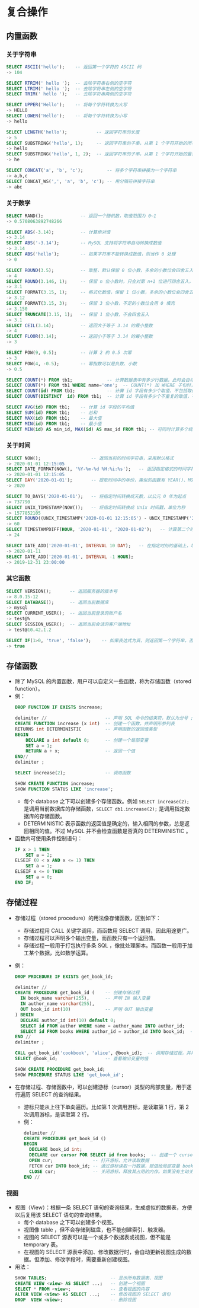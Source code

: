 # 复合操作

## 内置函数

### 关于字符串

```sql
SELECT ASCII('hello');    -- 返回第一个字符的 ASCII 码
-> 104

SELECT RTRIM(' hello ');  -- 去除字符串右侧的空字符
SELECT LTRIM(' hello ');  -- 去除字符串左侧的空字符
SELECT TRIM(' hello ');   -- 去除字符串两侧的空字符

SELECT UPPER('Hello');    -- 将每个字符转换为大写
-> HELLO
SELECT LOWER('Hello');    -- 将每个字符转换为小写
-> hello

SELECT LENGTH('hello');           -- 返回字符串的长度
-> 5
SELECT SUBSTRING('hello', 1);     -- 返回字符串的子串，从第 1 个字符开始的所有字符
-> hello
SELECT SUBSTRING('hello', 1, 2);  -- 返回字符串的子串，从第 1 个字符开始的最多 2 个字符
-> he

SELECT CONCAT('a', 'b', 'c');         -- 将多个字符串拼接为一个字符串
-> a,b,c
SELECT CONCAT_WS(',', 'a', 'b', 'c'); -- 用分隔符拼接字符串
-> abc
```

### 关于数学

```sql
SELECT RAND();              -- 返回一个随机数，取值范围为 0~1
-> 0.5708063892748266

SELECT ABS(-3.14);          -- 计算绝对值
-> 3.14
SELECT ABS('-3.14');        -- MySQL 支持将字符串自动转换成数值
-> 3.14
SELECT ABS('hello');        -- 如果字符串不能转换成数值，则当作 0 处理
-> 0

SELECT ROUND(3.5);          -- 取整，默认保留 0 位小数，多余的小数位会四舍五入
-> 4
SELECT ROUND(3.146, 1);     -- 保留 n 位小数时，只会对第 n+1 位进行四舍五入，不会考虑全部小数位
-> 3.1
SELECT FORMAT(3.15, 1);     -- 格式化数值，保留 1 位小数，多余的小数位会四舍五入
-> 3.12
SELECT FORMAT(3.15, 3);     -- 保留 3 位小数，不足的小数位会用 0 填充
-> 3.150
SELECT TRUNCATE(3.15, 1);   -- 保留 1 位小数，不会四舍五入
-> 3.1
SELECT CEIL(3.14);          -- 返回大于等于 3.14 的最小整数
-> 4
SELECT FLOOR(3.14);         -- 返回小于等于 3.14 的最小整数
-> 3

SELECT POW(9, 0.5);         -- 计算 2 的 0.5 次幂
-> 3
SELECT POW(4, -0.5);        -- 幂指数可以是负数、小数
-> 0.5
```

```sql
SELECT COUNT(*) FROM tb1;             -- 计算数据表中有多少行数据。此时会自动使用聚集索引，或开销更小的二级索引，避免全表扫描
SELECT COUNT(*) FROM tb1 WHERE name='one';  -- COUNT(*) 加 WHERE 子句时，需要分析查询条件是否使用索引
SELECT COUNT(id) FROM tb1;            -- 计算 id 字段有多少个取值，不包括取值为 null 的情况
SELECT COUNT(DISTINCT  id) FROM tb1;  -- 计算 id 字段有多少个不重复的取值，不包括取值为 null 的情况

SELECT AVG(id) FROM tb1;    -- 计算 id 字段的平均值
SELECT SUM(id) FROM tb1;    -- 总和
SELECT MAX(id) FROM tb1;    -- 最大值
SELECT MIN(id) FROM tb1;    -- 最小值
SELECT MIN(id) AS min_id, MAX(id) AS max_id FROM tb1; -- 可同时计算多个统计值
```

### 关于时间

```sql
SELECT NOW();                   -- 返回当前的时间字符串，采用默认格式
-> 2020-01-01 12:15:05
SELECT DATE_FORMAT(NOW(), '%Y-%m-%d %H:%i:%s');   -- 返回指定格式的时间字符串
-> 2020-01-01 12:15:05
SELECT DAY('2020-01-01');       -- 提取时间中的年份，类似的函数有 YEAR()、MONTH()、DAY()、WEEKDAY()、HOUR()、SECOND()
-> 2020

SELECT TO_DAYS('2020-01-01');   -- 将指定时间转换成天数，以公元 0 年为起点
-> 737790
SELECT UNIX_TIMESTAMP(NOW());   -- 将指定时间转换成 Unix 时间戳，单位为秒
-> 1577852105
SELECT ROUND((UNIX_TIMESTAMP('2020-01-01 12:15:05') - UNIX_TIMESTAMP('2020-01-01 11:15:05')) / 60);   -- 计算两个时间相差的秒数
-> 60
SELECT TIMESTAMPDIFF(HOUR, '2020-01-01', '2020-01-02');   -- 计算第二个时间减去第一个时间的差值，单位为 HOUR
-> 24

SELECT DATE_ADD('2020-01-01', INTERVAL 10 DAY);   -- 在指定时刻的基础上，增减一段时间
-> 2020-01-11
SELECT DATE_ADD('2020-01-01', INTERVAL -1 HOUR);
-> 2019-12-31 23:00:00
```

### 其它函数

```sql
SELECT VERSION();       -- 返回服务器的版本号
-> 8.0.15-12
SELECT DATABASE();      -- 返回当前数据库
-> mysql
SELECT CURRENT_USER();  -- 返回当前登录的账户名
-> test@%
SELECT SESSION_USER();  -- 返回当前会话的客户端地址
-> test@10.42.1.2

SELECT IF(1>0, 'true', 'false');    -- 如果表达式为真，则返回第一个字符串，否则返回第二个字符串
-> true
```

## 存储函数

- 除了 MySQL 的内置函数，用户可以自定义一些函数，称为存储函数（stored function）。
- 例：
  ```sql
  DROP FUNCTION IF EXISTS increase;

  delimiter //                      -- 声明 SQL 命令的结束符，默认为分号 ;
  CREATE FUNCTION increase (x int)  -- 创建一个函数，并声明形参列表
  RETURNS int DETERMINISTIC         -- 声明函数的返回值类型
  BEGIN
      DECLARE a int default 0;      -- 创建一个局部变量
      SET a = 1;
      RETURN a + x;                 -- 返回一个值
  END//
  delimiter ;

  SELECT increase(2);               -- 调用函数

  SHOW CREATE FUNCTION increase;
  SHOW FUNCTION STATUS LIKE 'increase';
  ```
  - 每个 database 之下可以创建多个存储函数。例如 `SELECT increase(2);` 是调用当前数据库的存储函数，`SELECT db1.increase(2);` 是调用指定数据库的存储函数。
  - DETERMINISTIC 表示函数的返回值是确定的，输入相同的参数，总是返回相同的值。不过 MySQL 并不会检查函数是否真的 DETERMINISTIC 。
- 函数内可使用条件控制语句：
  ```sql
  IF x > 1 THEN
      SET a = 2;
  ELSEIF (0 < x AND x <= 1) THEN
      SET a = 1;
  ELSEIF x <= 0 THEN
      SET a = 0;
  END IF;
  ```

## 存储过程

- 存储过程（stored procedure）的用法像存储函数，区别如下：
  - 存储过程用 CALL 关键字调用，而函数用 SELECT 调用，因此用途更广。
  - 存储过程可以声明多个输出变量，而函数只有一个返回值。
  - 存储过程一般用于打包执行多条 SQL ，像批处理脚本。而函数一般用于加工某个数据，比如数学运算。
- 例：
  ```sql
  DROP PROCEDURE IF EXISTS get_book_id;

  delimiter //
  CREATE PROCEDURE get_book_id (    -- 创建存储过程
    IN book_name varchar(255),      -- 声明 IN 输入变量
    IN author_name varchar(255),
    OUT book_id int(10)             -- 声明 OUT 输出变量
  ) BEGIN
    DECLARE author_id int(10) default 0;
    SELECT id FROM author WHERE name = author_name INTO author_id;
    SELECT id FROM books WHERE author_id = author_id INTO book_id;  -- 进行查询，并赋值给输出变量
  END //
  delimiter ;

  CALL get_book_id('cookbook', 'alice', @book_id);  -- 调用存储过程，并用一个用户变量，接收输出变量
  SELECT @book_id;                  -- 查看输出变量的值

  SHOW CREATE PROCEDURE get_book_id;
  SHOW PROCEDURE STATUS LIKE 'get_book_id';
  ```

- 在存储过程、存储函数中，可以创建游标（cursor）类型的局部变量，用于逐行遍历 SELECT 的查询结果。
  - 游标只能从上往下单向遍历。比如第 1 次调用游标，是读取第 1 行，第 2 次调用游标，是读取第 2 行。
  - 例：
    ```sql
    delimiter //
    CREATE PROCEDURE get_book_id ()
    BEGIN
      DECLARE book_id int;
      DECLARE cur cursor FOR SELECT id from books;  -- 创建一个 cursor 类型的变量
      OPEN cur;               -- 打开游标，允许读取数据
      FETCH cur INTO book_id; -- 通过游标读取一行数据，赋值给局部变量 book_id
      CLOSE cur;              -- 关闭游标，释放其占用的内存。如果没有主动关闭游标，执行 END 语句时会自动关闭
    END //
    ```

### 视图

- 视图（View）：根据一条 SELECT 语句的查询结果，生成虚拟的数据表，方便以后复用该 SELECT 语句的查询结果。
  - 每个 database 之下可以创建多个视图。
  - 视图像 table ，但不会存储到磁盘，也不能创建索引、触发器。
  - 视图的 SELECT 源表可以是一个或多个数据表或视图，但不能是 temporary 表。
  - 在视图的 SELECT 源表中添加、修改数据行时，会自动更新视图生成的数据。但添加、修改字段时，需要重新创建视图。
- 用法：
  ```sql
  SHOW TABLES;                        -- 显示所有数据表、视图
  CREATE VIEW <view> AS SELECT ...;   -- 创建一个视图
  SELECT * FROM <view>;               -- 查看视图的内容
  ALTER VIEW <view> AS SELECT ...;    -- 修改视图的 SELECT 语句
  DROP  VIEW <view>;                  -- 删除视图
  ```
